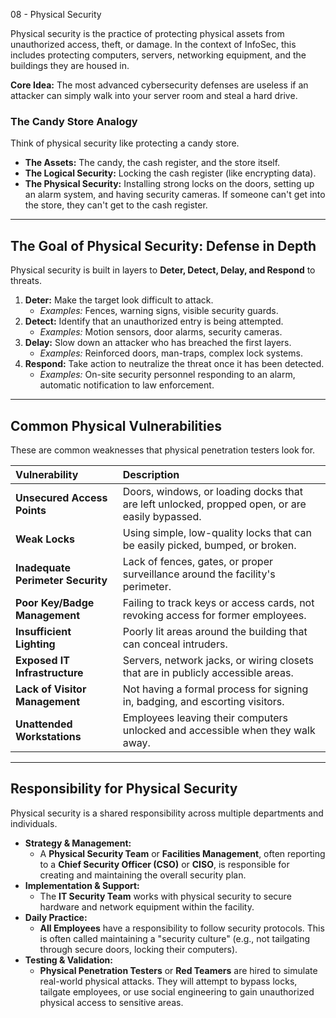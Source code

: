 08 - Physical Security

Physical security is the practice of protecting physical assets from unauthorized access, theft, or damage. In the context of InfoSec, this includes protecting computers, servers, networking equipment, and the buildings they are housed in.

**Core Idea:** The most advanced cybersecurity defenses are useless if an attacker can simply walk into your server room and steal a hard drive.

### The Candy Store Analogy
Think of physical security like protecting a candy store.

*   **The Assets:** The candy, the cash register, and the store itself.
*   **The Logical Security:** Locking the cash register (like encrypting data).
*   **The Physical Security:** Installing strong locks on the doors, setting up an alarm system, and having security cameras. If someone can't get into the store, they can't get to the cash register.

---

## The Goal of Physical Security: Defense in Depth

Physical security is built in layers to **Deter, Detect, Delay, and Respond** to threats.

1.  **Deter:** Make the target look difficult to attack.
    *   *Examples:* Fences, warning signs, visible security guards.
2.  **Detect:** Identify that an unauthorized entry is being attempted.
    *   *Examples:* Motion sensors, door alarms, security cameras.
3.  **Delay:** Slow down an attacker who has breached the first layers.
    *   *Examples:* Reinforced doors, man-traps, complex lock systems.
4.  **Respond:** Take action to neutralize the threat once it has been detected.
    *   *Examples:* On-site security personnel responding to an alarm, automatic notification to law enforcement.

---

## Common Physical Vulnerabilities

These are common weaknesses that physical penetration testers look for.

| Vulnerability                     | Description                                                                                    |
| :-------------------------------- | :--------------------------------------------------------------------------------------------- |
| **Unsecured Access Points**       | Doors, windows, or loading docks that are left unlocked, propped open, or are easily bypassed. |
| **Weak Locks**                    | Using simple, low-quality locks that can be easily picked, bumped, or broken.                  |
| **Inadequate Perimeter Security** | Lack of fences, gates, or proper surveillance around the facility's perimeter.                 |
| **Poor Key/Badge Management**     | Failing to track keys or access cards, not revoking access for former employees.               |
| **Insufficient Lighting**         | Poorly lit areas around the building that can conceal intruders.                               |
| **Exposed IT Infrastructure**     | Servers, network jacks, or wiring closets that are in publicly accessible areas.               |
| **Lack of Visitor Management**    | Not having a formal process for signing in, badging, and escorting visitors.                   |
| **Unattended Workstations**       | Employees leaving their computers unlocked and accessible when they walk away.                 |

---

## Responsibility for Physical Security

Physical security is a shared responsibility across multiple departments and individuals.

*   **Strategy & Management:**
    *   A **Physical Security Team** or **Facilities Management**, often reporting to a **Chief Security Officer (CSO)** or **CISO**, is responsible for creating and maintaining the overall security plan.
*   **Implementation & Support:**
    *   The **IT Security Team** works with physical security to secure hardware and network equipment within the facility.
*   **Daily Practice:**
    *   **All Employees** have a responsibility to follow security protocols. This is often called maintaining a "security culture" (e.g., not tailgating through secure doors, locking their computers).
*   **Testing & Validation:**
    *   **Physical Penetration Testers** or **Red Teamers** are hired to simulate real-world physical attacks. They will attempt to bypass locks, tailgate employees, or use social engineering to gain unauthorized physical access to sensitive areas.
